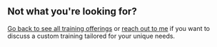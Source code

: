 ## Not what you're looking for?

[Go back to see all training offerings](/trainings) or [reach out to me](/contact-me?subject=Custom%20training%20inquiry) if you want to discuss a custom training tailored for your unique needs.
